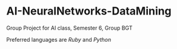 # AI-NeuralNetworks-DataMining
Group Project for AI class, Semester 6, Group BGT

Preferred languages are _Ruby_ and _Python_  



